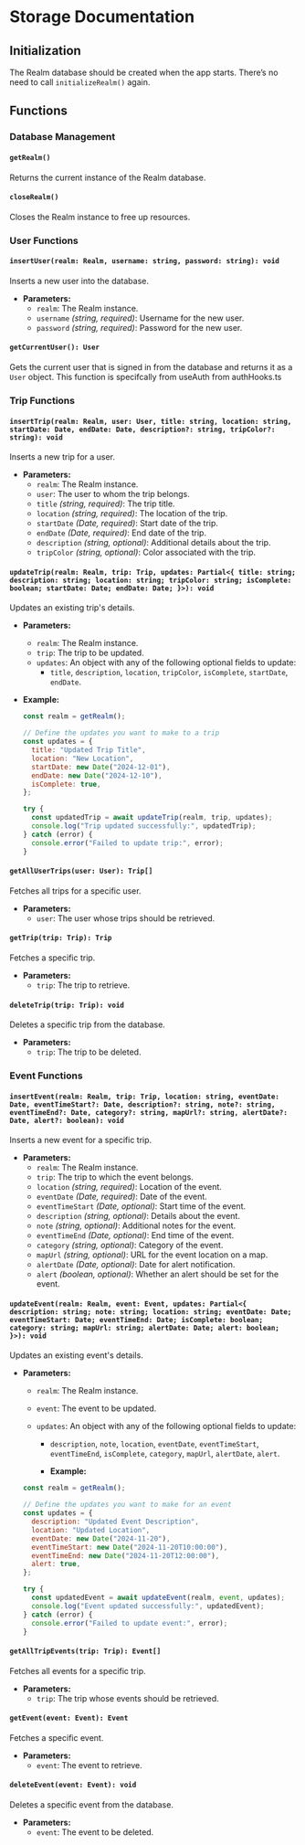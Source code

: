 # Storage Documentation

## Initialization

The Realm database should be created when the app starts. There’s no need to call `initializeRealm()` again.

## Functions

### Database Management

#### `getRealm()`

Returns the current instance of the Realm database.

#### `closeRealm()`

Closes the Realm instance to free up resources.

### User Functions

#### `insertUser(realm: Realm, username: string, password: string): void`

Inserts a new user into the database.

- **Parameters:**
  - `realm`: The Realm instance.
  - `username` _(string, required)_: Username for the new user.
  - `password` _(string, required)_: Password for the new user.

#### `getCurrentUser(): User`

Gets the current user that is signed in from the database and returns it as a `User` object. This function is specifcally from useAuth from authHooks.ts

### Trip Functions

#### `insertTrip(realm: Realm, user: User, title: string, location: string, startDate: Date, endDate: Date, description?: string, tripColor?: string): void`

Inserts a new trip for a user.

- **Parameters:**
  - `realm`: The Realm instance.
  - `user`: The user to whom the trip belongs.
  - `title` _(string, required)_: The trip title.
  - `location` _(string, required)_: The location of the trip.
  - `startDate` _(Date, required)_: Start date of the trip.
  - `endDate` _(Date, required)_: End date of the trip.
  - `description` _(string, optional)_: Additional details about the trip.
  - `tripColor` _(string, optional)_: Color associated with the trip.

#### `updateTrip(realm: Realm, trip: Trip, updates: Partial<{ title: string; description: string; location: string; tripColor: string; isComplete: boolean; startDate: Date; endDate: Date; }>): void`

Updates an existing trip's details.

- **Parameters:**
  - `realm`: The Realm instance.
  - `trip`: The trip to be updated.
  - `updates`: An object with any of the following optional fields to update:
    - `title`, `description`, `location`, `tripColor`, `isComplete`, `startDate`, `endDate`.
- **Example:**

  ```javascript
  const realm = getRealm();

  // Define the updates you want to make to a trip
  const updates = {
    title: "Updated Trip Title",
    location: "New Location",
    startDate: new Date("2024-12-01"),
    endDate: new Date("2024-12-10"),
    isComplete: true,
  };

  try {
    const updatedTrip = await updateTrip(realm, trip, updates);
    console.log("Trip updated successfully:", updatedTrip);
  } catch (error) {
    console.error("Failed to update trip:", error);
  }
  ```

#### `getAllUserTrips(user: User): Trip[]`

Fetches all trips for a specific user.

- **Parameters:**
  - `user`: The user whose trips should be retrieved.

#### `getTrip(trip: Trip): Trip`

Fetches a specific trip.

- **Parameters:**
  - `trip`: The trip to retrieve.

#### `deleteTrip(trip: Trip): void`

Deletes a specific trip from the database.

- **Parameters:**
  - `trip`: The trip to be deleted.

### Event Functions

#### `insertEvent(realm: Realm, trip: Trip, location: string, eventDate: Date, eventTimeStart?: Date, description?: string, note?: string, eventTimeEnd?: Date, category?: string, mapUrl?: string, alertDate?: Date, alert?: boolean): void`

Inserts a new event for a specific trip.

- **Parameters:**
  - `realm`: The Realm instance.
  - `trip`: The trip to which the event belongs.
  - `location` _(string, required)_: Location of the event.
  - `eventDate` _(Date, required)_: Date of the event.
  - `eventTimeStart` _(Date, optional)_: Start time of the event.
  - `description` _(string, optional)_: Details about the event.
  - `note` _(string, optional)_: Additional notes for the event.
  - `eventTimeEnd` _(Date, optional)_: End time of the event.
  - `category` _(string, optional)_: Category of the event.
  - `mapUrl` _(string, optional)_: URL for the event location on a map.
  - `alertDate` _(Date, optional)_: Date for alert notification.
  - `alert` _(boolean, optional)_: Whether an alert should be set for the event.

#### `updateEvent(realm: Realm, event: Event, updates: Partial<{ description: string; note: string; location: string; eventDate: Date; eventTimeStart: Date; eventTimeEnd: Date; isComplete: boolean; category: string; mapUrl: string; alertDate: Date; alert: boolean; }>): void`

Updates an existing event's details.

- **Parameters:**

  - `realm`: The Realm instance.
  - `event`: The event to be updated.
  - `updates`: An object with any of the following optional fields to update:

    - `description`, `note`, `location`, `eventDate`, `eventTimeStart`, `eventTimeEnd`, `isComplete`, `category`, `mapUrl`, `alertDate`, `alert`.

    - **Example:**

  ```javascript
  const realm = getRealm();

  // Define the updates you want to make for an event
  const updates = {
    description: "Updated Event Description",
    location: "Updated Location",
    eventDate: new Date("2024-11-20"),
    eventTimeStart: new Date("2024-11-20T10:00:00"),
    eventTimeEnd: new Date("2024-11-20T12:00:00"),
    alert: true,
  };

  try {
    const updatedEvent = await updateEvent(realm, event, updates);
    console.log("Event updated successfully:", updatedEvent);
  } catch (error) {
    console.error("Failed to update event:", error);
  }
  ```

#### `getAllTripEvents(trip: Trip): Event[]`

Fetches all events for a specific trip.

- **Parameters:**
  - `trip`: The trip whose events should be retrieved.

#### `getEvent(event: Event): Event`

Fetches a specific event.

- **Parameters:**
  - `event`: The event to retrieve.

#### `deleteEvent(event: Event): void`

Deletes a specific event from the database.

- **Parameters:**
  - `event`: The event to be deleted.
